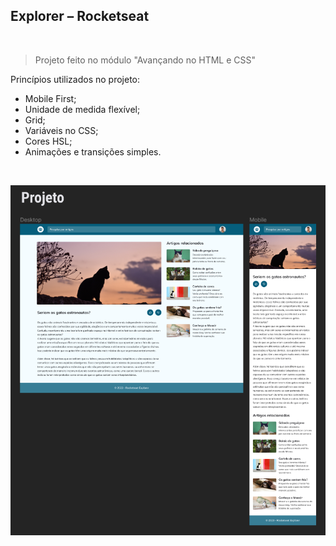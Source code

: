 ## Explorer – Rocketseat

<br />

> Projeto feito no módulo "Avançando no HTML e CSS"

Princípios utilizados no projeto:

- Mobile First;
- Unidade de medida flexível;
- Grid;
- Variáveis no CSS;
- Cores HSL;
- Animações e transições simples.

<br />

![image](/assets/telas.png)
